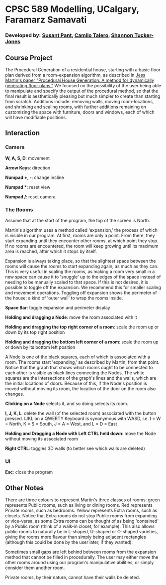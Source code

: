 # CPSC 589 Modelling, UCalgary, Faramarz Samavati
### Developed by: [Susant Pant](https://github.com/susant-pant), [Camilo Talero](https://github.com/Makogan), [Shannon Tucker-Jones](https://github.com/ShannonTJ)
## Course Project
The Procedural Generation of a residential house, starting with a basic floor plan derived from a room-expansion algorithm, as described in [Jess Martin's paper "Procedural House Generation: A method for dynamically generating floor plans."](http://axon.cs.byu.edu/Dan/673/papers/martin.pdf) We focused on the possibility of the user being able to manipulate and specify the output of the procedural method, so that the final result is aesthetically pleasing but much simpler to create than starting from scratch. Additions include: removing walls, moving room-locations, and shrinking and scaling rooms, with further additions remaining on customizing the space with furniture, doors and windows, each of which will have modifiable positions.

## Interaction
### Camera
__W, A, S, D__: movement

__Arrow Keys__: direction

__Numpad +, -__: change incline

__Numpad *__: reset view

__Numpad /__: reset camera

### The Rooms
Assume that at the start of the program, the top of the screen is North.

Martin's algorithm uses a method called 'expansion,' the process of which is visible in our program. At first, rooms are only a point. From there, they start expanding until they encounter other rooms, at which point they stop. If no rooms are encountered, the room will keep growing until its maximum area is reached, after which it stops by itself.

Expansion is always taking place, so that the slightest space between the rooms will cause the rooms to start expanding again, as much as they can. This is very useful in scaling the rooms, as making a room very small in a new space can cause it to 'snuggle' up to the edges of the space instead of needing to be manually scaled to that space. If this is not desired, it is possible to toggle off the expansion. We recommend this for smaller scaling and movement operations. Toggling off expansion shows the perimeter of the house; a kind of 'outer wall' to wrap the rooms inside.

__Space Bar__: toggle expansion and perimeter display

__Holding and dragging a Node__: move the room associated with it

__Holding and dragging the top right corner of a room__: scale the room up or down by its top right position

__Holding and dragging the bottom left corner of a room__: scale the room up or down by its bottom left position

A Node is one of the black squares, each of which is associated with a room. The rooms start 'expanding,' as described by Martin, from that point. Notice that the graph that shows which rooms ought to be connected to each other is visible as black lines connecting the Nodes. The white squares are the intersections of the graph's lines and the walls, which are the initial locations of doors. Because of this, if the Node's position is moved without moving its room, the location of the door on the room also changes.

__Clicking on a Node__ selects it, and so doing selects its room.

__I, J, K, L__: delete the wall (of the selected room) associated with the button pressed. IJKL on a QWERTY Keyboard is synonymous with WASD, i.e. I = W = North, K = S = South, J = A = West, and L = D = East

__Holding and Dragging a Node with Left CTRL held down__: move the Node without moving its associated room

__Right CTRL__: toggles 3D walls (to better see which walls are deleted)

### UI
__Esc__: close the program

## Other Notes
There are three colours to represent Martin's three classes of rooms: green represents Public rooms, such as living or dining rooms. Red represents Private rooms, such as bedrooms. Yellow represents Extra rooms, such as closets. Notice that Extra rooms do not stop Public rooms from expanding or vice-versa, as some Extra rooms can be thought of as being 'contained' by a Public room (think of a walk-in closet, for example). This also allows public rooms to naturally be in L-shaped, U-shaped or O-shaped varieties, giving the rooms more flavour than simply being adjacent rectangles (although this could be done by the user later, if they wanted).

Sometimes small gaps are left behind between rooms from the expansion method that cannot be filled in procedurally. The user may either move the other rooms around using our program's manipulative abilities, or simply consider them another room.

Private rooms, by their nature, cannot have their walls be deleted.
